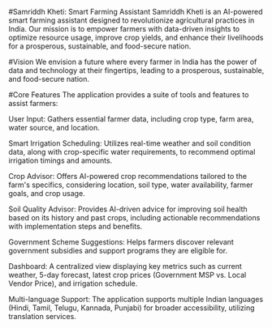 #Samriddh Kheti: Smart Farming Assistant
Samriddh Kheti is an AI-powered smart farming assistant designed to revolutionize agricultural practices in India. Our mission is to empower farmers with data-driven insights to optimize resource usage, improve crop yields, and enhance their livelihoods for a prosperous, sustainable, and food-secure nation.

#Vision
We envision a future where every farmer in India has the power of data and technology at their fingertips, leading to a prosperous, sustainable, and food-secure nation.

#Core Features
The application provides a suite of tools and features to assist farmers:

User Input: Gathers essential farmer data, including crop type, farm area, water source, and location.

Smart Irrigation Scheduling: Utilizes real-time weather and soil condition data, along with crop-specific water requirements, to recommend optimal irrigation timings and amounts.

Crop Advisor: Offers AI-powered crop recommendations tailored to the farm's specifics, considering location, soil type, water availability, farmer goals, and crop usage.

Soil Quality Advisor: Provides AI-driven advice for improving soil health based on its history and past crops, including actionable recommendations with implementation steps and benefits.

Government Scheme Suggestions: Helps farmers discover relevant government subsidies and support programs they are eligible for.

Dashboard: A centralized view displaying key metrics such as current weather, 5-day forecast, latest crop prices (Government MSP vs. Local Vendor Price), and irrigation schedule.

Multi-language Support: The application supports multiple Indian languages (Hindi, Tamil, Telugu, Kannada, Punjabi) for broader accessibility, utilizing translation services.
